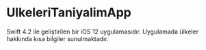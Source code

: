 # UlkeleriTaniyalimApp
Swift 4.2 ile geliştirilen bir iOS 12 uygulamasıdır. Uygulamada ülkeler hakkında kısa bilgiler sunulmaktadır.
